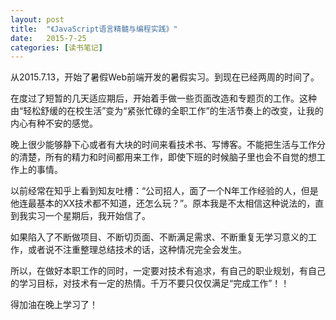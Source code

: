 ```yaml
---
layout: post
title:  "《JavaScript语言精髓与编程实践》"
date:   2015-7-25
categories: [读书笔记]
---
```


从2015.7.13，开始了暑假Web前端开发的暑假实习。到现在已经两周的时间了。

在度过了短暂的几天适应期后，开始着手做一些页面改造和专题页的工作。这种由“轻松舒缓的在校生活”变为“紧张忙碌的全职工作”的生活节奏上的改变，让我的内心有种不安的感觉。

晚上很少能够静下心或者有大块的时间来看技术书、写博客。不能把生活与工作分的清楚，所有的精力和时间都用来工作，即使下班的时候脑子里也会不自觉的想工作上的事情。

以前经常在知乎上看到知友吐槽：“公司招人，面了一个N年工作经验的人，但是他连最基本的XX技术都不知道，还怎么玩？”。原本我是不太相信这种说法的，直到我实习一个星期后，我开始信了。

如果陷入了不断做项目、不断切页面、不断满足需求、不断重复无学习意义的工作，或者说不注重整理总结技术的话，这种情况完全会发生。

所以，在做好本职工作的同时，一定要对技术有追求，有自己的职业规划，有自己的学习目标，对技术有一定的热情。千万不要只仅仅满足“完成工作”！！

得加油在晚上学习了！
